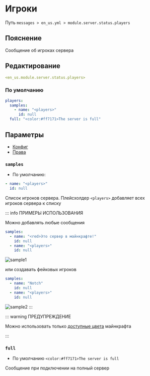 # Игроки
Путь `messages > en_us.yml > module.server.status.players`

## Пояснение
Сообщение об игроках сервера

## Редактирование
```yaml
<en_us.module.server.status.players>
```

### По умолчанию
```yaml
players:
  samples:
    - name: "<players>"
      id: null
  full: "<color:#ff7171>The server is full"
```

## Параметры

- [Конфиг](/en/config/module/server/status/players/)
- [Права](/en/permissions/module/server/status/players/)

### `samples`
- По умолчанию:
```yaml
- name: "<players>"
  id: null
```

Список игроков сервера. Плейсхолдер `<players>` добавляет всех игроков сервера к списку

::: info ПРИМЕРЫ ИСПОЛЬЗОВАНИЯ

Можно добавлять любые сообщения
```yaml
samples:
  - name: "<red>Это сервер в майнкрафте!"
    id: null
  - name: "<players>"
    id: null
```
![sample1](/sample1.png)

или создавать фейковых игроков
```yaml
samples:
  - name: "Notch"
    id: null
  - name: "<players>"
    id: null
```
![sample2](/sample2.png)
:::

::: warning ПРЕДУПРЕЖДЕНИЕ

Можно использовать только [доступные цвета](#доступные-цвета) майнкрафта

:::

### `full`
- По умолчанию `<color:#ff7171>The server is full`

Сообщение при подключении на полный сервер

<!--@include: @/en/parts/color.md-->
